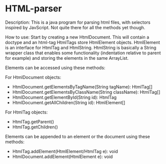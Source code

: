 # HTML-parser
Description:
This is a java program for parsing html files, with selectors inspired by JavScript. Not quite there for all the methods yet though.

How to use:
Start by creating a new HtmlDocument. This will contain a doctype and an html-tag
HtmlTags store HtmlElement objects. HtmlElement is an interface for HtmlTag and HtmlString.
HtmlString is basically a String wrapper class that enables some functionality
(indentation relative to parent for example) and storing the elements in the same ArrayList.

Elements can be accessed using these methods:

For HtmlDocument objects:
- HtmlDocument.getElementsByTagName(String tagName): HtmlTag[]
- HtmlDocument.getElementsByClassName(String className): HtmlTag[]
- HtmlDocument.getElementById(String id): HtmlTag
- HtmlDocument.getAllChildren(String id): HtmlElement[]

For HtmlTag objects:
- HtmlTag.getParent()
- HtmlTag.getChildren()

Elements can be appended to an element or the document using these methods:
- HtmlTag.addElement(HtmlElement/HtmlTag e): void
- HtmlDocument.addElement(HtmlElement e): void
